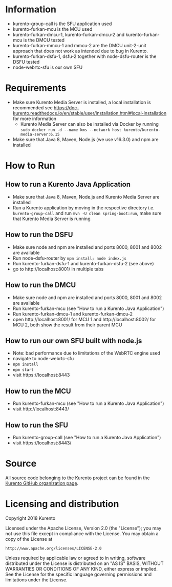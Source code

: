 [comment]: <> ([![License badge]&#40;https://img.shields.io/badge/license-Apache2-orange.svg&#41;]&#40;http://www.apache.org/licenses/LICENSE-2.0&#41;)

[comment]: <> ([![Documentation badge]&#40;https://readthedocs.org/projects/fiware-orion/badge/?version=latest&#41;]&#40;https://doc-kurento.readthedocs.io&#41;)

[comment]: <> ([![Docker badge]&#40;https://img.shields.io/docker/pulls/fiware/orion.svg&#41;]&#40;https://hub.docker.com/r/fiware/stream-oriented-kurento/&#41;)

[comment]: <> ([![Support badge]&#40; https://img.shields.io/badge/support-sof-yellowgreen.svg&#41;]&#40;https://stackoverflow.com/questions/tagged/kurento&#41;)

[comment]: <> ([![][KurentoImage]][Kurento])

[comment]: <> (Copyright 2018 [Kurento]. Licensed under [Apache 2.0 License].)

[Kurento]: https://kurento.org
[KurentoImage]: https://secure.gravatar.com/avatar/21a2a12c56b2a91c8918d5779f1778bf?s=120
[Apache 2.0 License]: http://www.apache.org/licenses/LICENSE-2.0

# Information
- kurento-group-call is the SFU application used
- kurento-furkan-mcu is the MCU used
- kurento-furkan-dmcu-1, kurento-furkan-dmcu-2 and kurento-furkan-mcu is the DMCU tested
- kurento-furkan-mmcu-1 and mmcu-2 are the DMCU unit-2-unit approach that does not work as intended due to bug in Kurento.
- kurento-furkan-dsfu-1, dsfu-2 together with node-dsfu-router is the DSFU tested
- node-webrtc-sfu is our own SFU

# Requirements
- Make sure Kurento Media Server is installed, a local installation is recommended see https://doc-kurento.readthedocs.io/en/stable/user/installation.html#local-installation for more information
  - Kurento Media Server can also be installed via Docker by running `sudo docker run -d --name kms --network host kurento/kurento-media-server:6.15`  
- Make sure that Java 8, Maven, Node.js (we use v16.3.0) and npm are installed

# How to Run

## How to run a Kurento Java Application
- Make sure that Java 8, Maven, Node.js and Kurento Media Server are installed
- Run a Kurento application by moving in the respective directory i.e. `kurento-group-call` and run `mvn -U clean spring-boot:run`, make sure that Kurento Media Server is running

## How to run the DSFU
- Make sure node and npm are installed and ports 8000, 8001 and 8002 are available
- Run node-dsfu-router by `npm install; node index.js`
- Run kurento-furkan-dsfu-1 and kurento-furkan-dsfu-2 (see above)
- go to http://localhost:8001/ in multiple tabs

## How to run the DMCU
- Make sure node and npm are installed and ports 8000, 8001 and 8002 are available
- Run kurento-furkan-mcu (see "How to run a Kurento Java Application")
- Run kurento-furkan-dmcu-1 and kurento-furkan-dmcu-2
- open http://localhost:8001/ for MCU 1 and http://localhost:8002/ for MCU 2, both show the result from their parent MCU

## How to run our own SFU built with node.js
- Note: bad performance due to limitations of the WebRTC engine used
- navigate to node-webrtc-sfu
- `npm install`
- `npm start`
- visit https://localhost:8443

## How to run the MCU
- Run kurento-furkan-mcu (see "How to run a Kurento Java Application")
- visit http://localhost:8443/

## How to run the SFU
- Run kurento-group-call (see "How to run a Kurento Java Application")
- visit https://localhost:8443/


[comment]: <> (Kurento Java tutorials)

[comment]: <> (======================)

[comment]: <> (Demo applications that showcase how to use the Kurento Java Client.)



[comment]: <> (About Kurento)

[comment]: <> (=============)

[comment]: <> (Kurento is an open source software project providing a platform suitable for creating modular applications with advanced real-time communication capabilities. For knowing more about Kurento, please visit the Kurento project website: https://www.kurento.org.)

[comment]: <> (Kurento is part of [FIWARE]. For further information on the relationship of FIWARE and Kurento check the [Kurento FIWARE Catalog Entry]. Kurento is also part of the [NUBOMEDIA] research initiative.)

[comment]: <> ([FIWARE]: http://www.fiware.org)

[comment]: <> ([Kurento FIWARE Catalog Entry]: http://catalogue.fiware.org/enablers/stream-oriented-kurento)

[comment]: <> ([NUBOMEDIA]: http://www.nubomedia.eu)



[comment]: <> (Documentation)

[comment]: <> (-------------)

[comment]: <> (The Kurento project provides detailed [documentation] including tutorials, installation and development guides. The [Open API specification], also known as *Kurento Protocol*, is available on [apiary.io].)

[comment]: <> ([documentation]: https://www.kurento.org/documentation)

[comment]: <> ([Open API specification]: http://kurento.github.io/doc-kurento/)

[comment]: <> ([apiary.io]: http://docs.streamoriented.apiary.io/)



[comment]: <> (Useful Links)

[comment]: <> (------------)

[comment]: <> (Usage:)

[comment]: <> (* [Installation Guide]&#40;http://doc-kurento.readthedocs.io/en/stable/user/installation.html&#41;)

[comment]: <> (* [Compilation Guide]&#40;http://doc-kurento.readthedocs.io/en/stable/dev/dev_guide.html#developing-kms&#41;)

[comment]: <> (* [Contribution Guide]&#40;http://doc-kurento.readthedocs.io/en/stable/project/contribute.html&#41;)

[comment]: <> (Issues:)

[comment]: <> (* [Bug Tracker]&#40;https://github.com/Kurento/bugtracker/issues&#41;)

[comment]: <> (* [Support]&#40;http://doc-kurento.readthedocs.io/en/stable/user/support.html&#41;)

[comment]: <> (News:)

[comment]: <> (* [Kurento Blog]&#40;https://www.kurento.org/blog&#41;)

[comment]: <> (* [Google Groups]&#40;https://groups.google.com/forum/#!forum/kurento&#41;)



# Source

All source code belonging to the Kurento project can be found in the [Kurento GitHub organization page].

[Kurento GitHub organization page]: https://github.com/Kurento



# Licensing and distribution

Copyright 2018 Kurento

Licensed under the Apache License, Version 2.0 (the "License");
you may not use this file except in compliance with the License.
You may obtain a copy of the License at

    http://www.apache.org/licenses/LICENSE-2.0

Unless required by applicable law or agreed to in writing, software
distributed under the License is distributed on an "AS IS" BASIS,
WITHOUT WARRANTIES OR CONDITIONS OF ANY KIND, either express or implied.
See the License for the specific language governing permissions and
limitations under the License.
